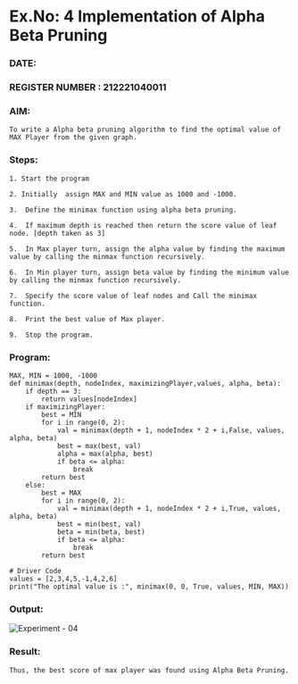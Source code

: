 # Ex.No: 4   Implementation of Alpha Beta Pruning 
### DATE:                                                                            
### REGISTER NUMBER : 212221040011 
### AIM: 
    To write a Alpha beta pruning algorithm to find the optimal value of MAX Player from the given graph.
### Steps:
    1. Start the program
    
    2. Initially  assign MAX and MIN value as 1000 and -1000.
    
    3.  Define the minimax function using alpha beta pruning.
    
    4.  If maximum depth is reached then return the score value of leaf node. [depth taken as 3]
    
    5.  In Max player turn, assign the alpha value by finding the maximum value by calling the minmax function recursively.
    
    6.  In Min player turn, assign beta value by finding the minimum value by calling the minmax function recursively.
    
    7.  Specify the score value of leaf nodes and Call the minimax function.
    
    8.  Print the best value of Max player.
    
    9.  Stop the program. 

### Program:

    MAX, MIN = 1000, -1000
    def minimax(depth, nodeIndex, maximizingPlayer,values, alpha, beta):
        if depth == 3:
            return values[nodeIndex]
        if maximizingPlayer:
            best = MIN
            for i in range(0, 2):
                val = minimax(depth + 1, nodeIndex * 2 + i,False, values, alpha, beta)
                best = max(best, val)
                alpha = max(alpha, best)
                if beta <= alpha:
                    break
            return best
        else:
            best = MAX
            for i in range(0, 2):
                val = minimax(depth + 1, nodeIndex * 2 + i,True, values, alpha, beta)
                best = min(best, val)
                beta = min(beta, best)
                if beta <= alpha:
                    break
            return best
    
    # Driver Code
    values = [2,3,4,5,-1,4,2,6]
    print("The optimal value is :", minimax(0, 0, True, values, MIN, MAX))

### Output:

![Experiment - 04](https://github.com/AKASHBKUMAR/AI_Lab_2023-24/assets/113763258/fe9b6476-ba5a-4b72-9e2d-35564cc8bb71)


### Result:
    Thus, the best score of max player was found using Alpha Beta Pruning.
